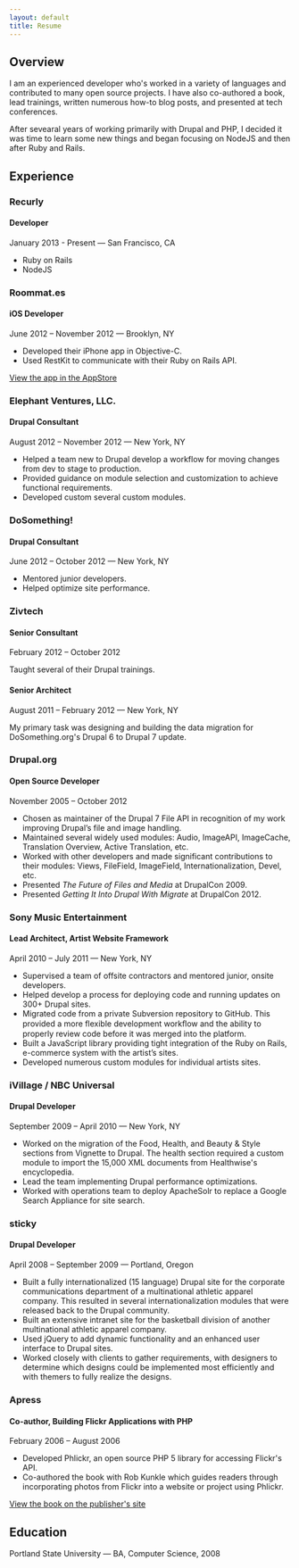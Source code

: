```yaml
---
layout: default
title: Resume
---
```

## Overview

I am an experienced developer who's worked in a variety of languages and
contributed to many open source projects. I have also co-authored a book, lead
trainings, written numerous how-to blog posts, and presented at tech
conferences.

After sevearal years of working primarily with Drupal and PHP, I decided it
was time to learn some new things and began focusing on NodeJS and then after
Ruby and Rails.

## Experience

### Recurly

#### Developer
January 2013 - Present — San Francisco, CA

* Ruby on Rails
* NodeJS

### Roommat.es

#### iOS Developer
June 2012 – November 2012 — Brooklyn, NY

* Developed their iPhone app in Objective-C.
* Used RestKit to communicate with their Ruby on Rails API.

[View the app in the AppStore](http://itunes.apple.com/us/app/roommat.es/id564544651?ls=1&mt=8)

### Elephant Ventures, LLC.

#### Drupal Consultant
August 2012 – November 2012 — New York, NY

* Helped a team new to Drupal develop a workflow for moving
changes from dev to stage to production.
* Provided guidance on module selection and customization to
achieve functional requirements.
* Developed custom several custom modules.

### DoSomething!

#### Drupal Consultant
June 2012 – October 2012 — New York, NY

* Mentored junior developers.
* Helped optimize site performance.

### Zivtech

#### Senior Consultant
February 2012 – October 2012

Taught several of their Drupal trainings.

#### Senior Architect
August 2011 – February 2012 — New York, NY

My primary task was designing and building the data migration
for DoSomething.org's Drupal 6 to Drupal 7 update.

### Drupal.org

#### Open Source Developer
November 2005 – October 2012

* Chosen as maintainer of the Drupal 7 File API in recognition of
my work improving Drupal’s file and image handling.
* Maintained several widely used modules: Audio, ImageAPI,
ImageCache, Translation Overview, Active Translation, etc.
* Worked with other developers and made significant contributions
to their modules: Views, FileField, ImageField, Internationalization, Devel, etc.
* Presented _The Future of Files and Media_ at DrupalCon 2009.
* Presented _Getting It Into Drupal With Migrate_ at DrupalCon 2012.

### Sony Music Entertainment

#### Lead Architect, Artist Website Framework
April 2010 – July 2011 — New York, NY

* Supervised a team of offsite contractors and mentored junior,
onsite developers.
* Helped develop a process for deploying code and running updates
on 300+ Drupal sites.
* Migrated code from a private Subversion repository to GitHub.
This provided a more flexible development workﬂow and the
ability to properly review code before it was merged into the
platform.
* Built a JavaScript library providing tight integration of the
Ruby on Rails, e-commerce system with the artist’s sites.
* Developed numerous custom modules for individual artists sites.

### iVillage / NBC Universal

#### Drupal Developer
September 2009 – April 2010 — New York, NY

* Worked on the migration of the Food, Health, and Beauty & Style
sections from Vignette to Drupal. The health section required a
custom module to import the 15,000 XML documents from
Healthwise's encyclopedia.
* Lead the team implementing Drupal performance optimizations.
* Worked with operations team to deploy ApacheSolr to replace a
Google Search Appliance for site search.

### sticky

#### Drupal Developer
April 2008 – September 2009 — Portland, Oregon

* Built a fully internationalized (15 language) Drupal site for
the corporate communications department of a multinational
athletic apparel company. This resulted in several internationalization modules that were released back to the Drupal community.
* Built an extensive intranet site for the basketball division of
another multinational athletic apparel company.
* Used jQuery to add dynamic functionality and an enhanced user
interface to Drupal sites.
* Worked closely with clients to gather requirements, with
designers to determine which designs could be implemented most
efficiently and with themers to fully realize the designs.

### Apress

#### Co-author, Building Flickr Applications with PHP
February 2006 – August 2006

* Developed Phlickr, an open source PHP 5 library for accessing
Flickr's API.
* Co-authored the book with Rob Kunkle which guides readers
through incorporating photos from Flickr into a website or
project using Phlickr.

[View the book on the publisher's site](http://www.apress.com/9781590596128)

## Education

Portland State University — BA, Computer Science, 2008
